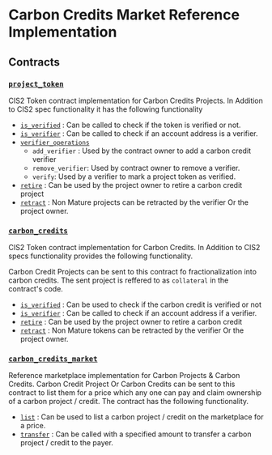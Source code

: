 # Carbon Credits Market Reference Implementation

## Contracts

### [`project_token`](./src/project_token/mod.rs)

 CIS2 Token contract implementation for Carbon Credits Projects. In Addition to CIS2 spec functionality it has the following functionality

* [`is_verified`](./src/project_token/is_verified.rs) : Can be called to check if the token is verified or not.
* [`is_verifier`](./src/carbon_credits/is_verifier.rs) : Can be called to check if an account address is a verifier.
* [`verifier_operations`](./src/project_token/verifier_operations.rs)
  * `add_verifier` : Used by the contract owner to add a carbon credit verifier
  * `remove_verifier`: Used by contract owner to remove a verifier.
  * `verify`: Used by a verifier to mark a project token as verified.
* [`retire`](./src/project_token/retire.rs) : Can be used by the project owner to retire a carbon credit project
* [`retract`](./src/project_token/retract.rs) : Non Mature projects can be retracted by the verifier Or the project owner.

### [`carbon_credits`](./src/carbon_credits/mod.rs)

CIS2 Token contract implementation for Carbon Credits. In Addition to CIS2 specs functionality provides the following functionality.

Carbon Credit Projects can be sent to this contract fo fractionalization into carbon credits. The sent project is reffered to as `collateral` in the contract's code.

* [`is_verified`](./src/carbon_credits/is_verified.rs) : Can be used to check if the carbon credit is verified or not
* [`is_verifier`](./src/carbon_credits/is_verifier.rs) : Can be called to check if an account address if a verifier.
* [`retire`](./src/project_token/retire.rs) : Can be used by the project owner to retire a carbon credit
* [`retract`](./src/project_token/retract.rs) : Non Mature tokens can be retracted by the verifier Or the project owner.

### [`carbon_credits_market`](./src/carbon_credit_market/mod.rs)

Reference marketplace implementation for Carbon Projects & Carbon Credits.
Carbon Credit Project Or Carbon Credits can be sent to this contract to list them for a price which any one can pay and claim ownership of a carbon project / credit. The contract has the following functionality.

* [`list`](./src/carbon_credit_market/list.rs) : Can be used to list a carbon project / credit on the marketplace for a price.
* [`transfer`](./src/carbon_credit_market/transfer.rs) : Can be called with a specified amount to transfer a carbon project / credit to the payer.
